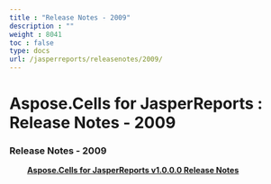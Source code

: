 ```yaml
---
title : "Release Notes - 2009" 
description : "" 
weight : 8041 
toc : false
type: docs
url: /jasperreports/releasenotes/2009/
---
```


# Aspose.Cells for JasperReports : Release Notes - 2009


### Release Notes - 2009

&nbsp;&nbsp;&nbsp;&nbsp;&nbsp;&nbsp;&nbsp;&nbsp;[**Aspose.Cells for JasperReports v1.0.0.0 Release Notes**](https://docs2.aspose.com/cells/jasperreports/releasenotes/2009/aspose.cells+for+jasperreports+v1.0.0.0+release+notes)    


           

